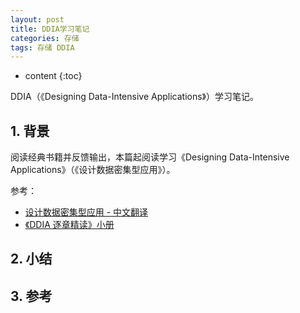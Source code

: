```yaml
---
layout: post
title: DDIA学习笔记
categories: 存储
tags: 存储 DDIA
---
```


* content
{:toc}

DDIA（《Designing Data-Intensive Applications》）学习笔记。



## 1. 背景

阅读经典书籍并反馈输出，本篇起阅读学习《Designing Data-Intensive Applications》（《设计数据密集型应用》）。

参考：

* [设计数据密集型应用 - 中文翻译](http://ddia.vonng.com/#/)
* [《DDIA 逐章精读》小册](https://ddia.qtmuniao.com/#/)

## 2. 小结

## 3. 参考

